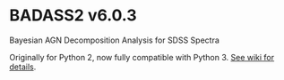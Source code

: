 # BADASS2 v6.0.3
Bayesian AGN Decomposition Analysis for SDSS Spectra 

Originally for Python 2, now fully compatible with Python 3.  [See wiki for details](https://github.com/remingtonsexton/BADASS2/wiki).
